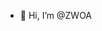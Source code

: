 - 👋 Hi, I’m @ZWOA
<!---
ZWOA/ZWOA is a ✨ special ✨ repository because its `README.md` (this file) appears on your GitHub profile.
You can click the Preview link to take a look at your changes.
--->
